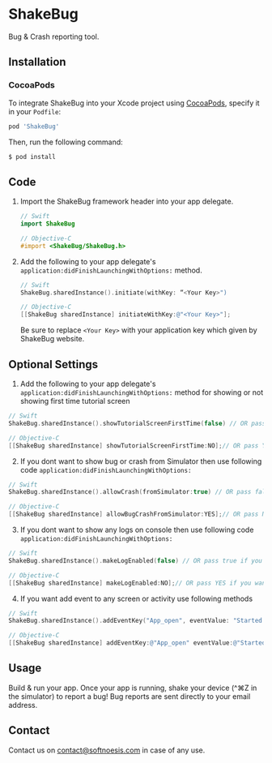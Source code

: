 # ShakeBug

Bug &amp; Crash reporting tool.

## Installation

### CocoaPods

To integrate ShakeBug into your Xcode project using [CocoaPods](https://cocoapods.org), specify it in your `Podfile`:

```ruby
pod 'ShakeBug'
```

Then, run the following command:

```bash
$ pod install
```

## Code

1. Import the ShakeBug framework header into your app delegate.

    ```swift
    // Swift
    import ShakeBug
    ```
    
    
    ```objective-c
    // Objective-C
    #import <ShakeBug/ShakeBug.h>
    ```

2. Add the following to your app delegate's `application:didFinishLaunchingWithOptions:` method.
	
   ```swift
   // Swift
   ShakeBug.sharedInstance().initiate(withKey: “<Your Key>")
   ```
    
   ```objective-c
   // Objective-C
   [[ShakeBug sharedInstance] initiateWithKey:@"<Your Key>"];
   ```

	Be sure to replace `<Your Key>` with your application key which given by ShakeBug website.


## Optional Settings

1. Add the following to your app delegate's `application:didFinishLaunchingWithOptions:` method for showing or not showing first time tutorial screen

```swift
// Swift
ShakeBug.sharedInstance().showTutorialScreenFirstTime(false) // OR pass true to show Tutorial screen
```

 ```objective-c
 // Objective-C
 [[ShakeBug sharedInstance] showTutorialScreenFirstTime:NO];// OR pass YES to show Tutorial screen
 ```

2. If you dont want to show bug or crash from Simulator then use following code `application:didFinishLaunchingWithOptions:`

```swift
// Swift
ShakeBug.sharedInstance().allowCrash(fromSimulator:true) // OR pass false if you dont want to show bug from Simulator
```

 ```objective-c
 // Objective-C
 [[ShakeBug sharedInstance] allowBugCrashFromSimulator:YES];// OR pass NO if you dont want to show bug from Simulator
 ```
 
 3. If you dont want to show any logs on console then use following code `application:didFinishLaunchingWithOptions:`

```swift
// Swift
ShakeBug.sharedInstance().makeLogEnabled(false) // OR pass true if you want to show logs
```

  ```objective-c
  // Objective-C
  [[ShakeBug sharedInstance] makeLogEnabled:NO];// OR pass YES if you want to show logs
  ```
  
  4. If you want add event to any screen or activity use following methods

```swift
// Swift
ShakeBug.sharedInstance().addEventKey("App_open", eventValue: "Started app") //pass any key or value
```

   ```objective-c
   // Objective-C
   [[ShakeBug sharedInstance] addEventKey:@"App_open" eventValue:@"Started app"];// pass any key or value
   ```
   
## Usage

Build & run your app. Once your app is running, shake your device (\^⌘Z in the simulator) to report a bug! Bug reports are sent directly to your email address.


## Contact

Contact us on contact@softnoesis.com in case of any use.
